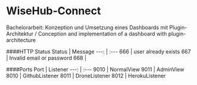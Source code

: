 # WiseHub-Connect
Bachelorarbeit: Konzeption und Umsetzung eines Dashboards mit Plugin-Architektur / Conception and implementation of a dashboard with plugin-architecture

####HTTP Status
Status | Message
---: | :---
666 | user already exists
667 | Invalid email or password
668 | 

####Ports
Port | Listener
---: | :---
9010 | NormalView
9011 | AdminView
8010 | GithubListener
8011 | DroneListener
8012 | HerokuListener